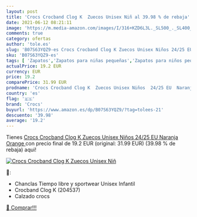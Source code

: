 ```yaml
---
layout: post
title: 'Crocs Crocband Clog K  Zuecos Unisex Niñ al 39.98 % de rebaja'
date: 2021-06-12 08:21:11
image: 'https://m.media-amazon.com/images/I/316+KZD6L3L._SL500_._SL400_.jpg'
comments: true
category: ofertas
author: 'tole.es'
slug: 'B07S63YQZ9-es Crocs Crocband Clog K Zuecos Unisex Niños 24/25 EU Naranja...'
sku: 'B07S63YQZ9-es'
tags: [ 'Zapatos','Zapatos para niñas pequeñas','Zapatos para niños pequeños','Zapatos y complementos','Zuecos y mules para niña','Zuecos y mules para niño','crocs','zuecos', ]
actualPrice: 19.2 EUR
currency: EUR
price: 19.2
comparePrice: 31.99 EUR
prodname: 'Crocs Crocband Clog K  Zuecos Unisex Niños  24/25 EU  Naranja  Orange '
country: 'es'
flag: '🇪🇸'
brand: 'Crocs'
buyurl: 'https://www.amazon.es/dp/B07S63YQZ9/?tag=tolees-21'
descuento: '39.98'
average: '19.2'
---
```


Tienes [Crocs Crocband Clog K  Zuecos Unisex Niños  24/25 EU  Naranja  Orange ](https://www.amazon.es/dp/B07S63YQZ9/?tag=tolees-21) con precio final de  19.2 EUR (original: 31.99 EUR) (39.98 %  de rebaja) aqui!

[![Crocs Crocband Clog K  Zuecos Unisex Niñ](https://m.media-amazon.com/images/I/316+KZD6L3L._SL500_._SL400_.jpg)](https://www.amazon.es/dp/B07S63YQZ9/?tag=tolees-21)

🔎:

- Chanclas Tiempo libre y sportwear Unisex Infantil
- Crocband Clog K (204537)
- Calzado crocs

[🛒 Comprar!!!](https://www.amazon.es/dp/B07S63YQZ9/?tag=tolees-21)
